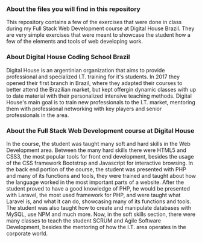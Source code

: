 <h3>About the files you will find in this repository</h3>
<p>This repository contains a few of the exercises that were done in class during my Full Stack Web Development course at Digital House Brazil. They are very simple exercises that were meant to showcase the student how a few of the elements and tools of web developing work.</p>

<h3>About Digital House Coding School Brazil</h3>

<p>Digital House is an argentinian organization that aims to provide professional and specialized I.T. training for it's students. In 2017 they opened their first branch in Brazil, where they adapted their courses to better attend the Brazilian market, but kept offergin dynamic classes with up to date material with their personalized intensive teaching methods. Digital House's main goal is to train new professionals to the I.T. market, mentoring them with professional networking with key players and senior professionals in the area.</p>

<h3>About the Full Stack Web Development course at Digital House</h3>

<p>In the course, the student was taught many soft and hard skills in the Web Development area. Between the many hard skills there were HTML5 and CSS3, the most popular tools for front end development, besides the usage of the CSS framework Bootstrap and Javascript for interactive browsing. In the back end portion of the course, the student was presented with PHP and many of its functions and tools, they were trained and taught about how the language worked in the most important parts of a website. After the student proved to have a good knowledge of PHP, he would be presented with Laravel, the most used framework for PHP, and were taught what Laravel is, and what it can do, showcasing many of its functions and tools. The student was also taught how to create and manipulate databases with MySQL, use NPM and much more. Now, in the soft skills section, there were many classes to teach the student SCRUM and Agile Software Development, besides the mentoring of how the I.T. area operates in the corporate world.</p>